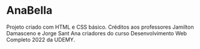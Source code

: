 # AnaBella

Projeto criado com HTML e CSS básico.
Créditos aos professores Jamilton Damasceno e Jorge Sant Ana criadores do curso Desenvolvimento Web Completo 2022 da UDEMY.
